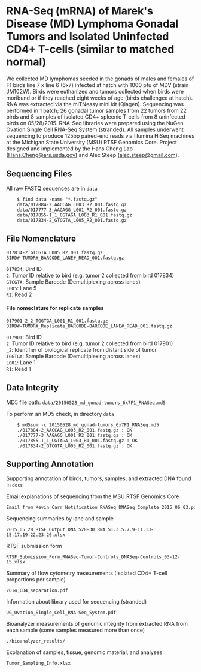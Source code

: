 # RNA-Seq (mRNA) of Marek's Disease (MD) Lymphoma Gonadal Tumors and Isolated Uninfected CD4+ T-cells (similar to matched normal)

We collected MD lymphomas seeded in the gonads of males and females of F1 birds line 7 x line 6 (6x7) infected at hatch with 1000 pfu of MDV (strain JM102W). Birds were euthanized and tumors collected when birds were moribund or if they reached eight weeks of age (birds challenged at hatch). RNA was extracted via the miTNeasy mini kit (Qiagen). Sequencing was performed in 1 batch; 26 gonadal tumor samples from 22 tumors from 22 birds and 8 samples of isolated CD4+ spleenic T-cells from 8 uninfected birds on 05/28/2015. RNA-Seq libraries were prepared using the NuGen Ovation Single Cell RNA-Seq System (stranded). All samples underwent sequencing to produce 125bp paired-end reads via Illumina HiSeq  machines at the Michigan State University (MSU) RTSF Genomics Core. Project designed and implemented by the Hans Cheng Lab (Hans.Cheng@ars.usda.gov) and Alec Steep (alec.steep@gmail.com).

## Sequencing Files

All raw FASTQ sequences are in `data`

		$ find data -name "*.fastq.gz"
		data/017884-2_AACCAG_L003_R2_001.fastq.gz
		data/017777-3_AAGAGG_L001_R2_001.fastq.gz
		data/017855-1_1_CGTAGA_L003_R1_001.fastq.gz
		data/017834-2_GTCGTA_L005_R2_001.fastq.gz

## File Nomenclature

`017834-2_GTCGTA_L005_R2_001.fastq.gz`  
`BIRD#-TUMOR#_BARCODE_LANE#_READ_001.fastq.gz`

`017834`: Bird ID  
`2`: Tumor ID relative to bird (e.g. tumor 2 collected from bird 017834)  
`GTCGTA`: Sample Barcode (Demultiplexing across lanes)  
`L005`: Lane 5  
`R2`: Read 2

#### File nomeclature for replicate samples
`017901-2_2_TGGTGA_L001_R1_001.fastq.gz`  
`BIRD#-TUMOR#_Replicate_BARCODE-BARCODE_LANE#_READ_001.fastq.gz`

`017901`: Bird ID  
`2`: Tumor ID relative to bird (e.g. tumor 2 collected from bird 017901)  
`_2`: Identifier of biological replicate from distant side of tumor  
`TGGTGA`: Sample Barcode (Demultiplexing across lanes)  
`L001`: Lane 1  
`R1`: Read 1

## Data Integrity

MD5 file path: `data/20150528_md_gonad-tumors_6x7F1_RNASeq.md5`

To perform an MD5 check, in directory `data`

		$ md5sum -c 20150528_md_gonad-tumors_6x7F1_RNASeq.md5
		./017884-2_AACCAG_L003_R2_001.fastq.gz : OK
		./017777-3_AAGAGG_L001_R2_001.fastq.gz : OK
		./017855-1_1_CGTAGA_L003_R1_001.fastq.gz : OK
		./017834-2_GTCGTA_L005_R2_001.fastq.gz : OK

## Supporting Annotation

Supporting annotation of birds, tumors, samples, and extracted DNA found in `docs`

Email explanations of sequencing from the MSU RTSF Genomics Core

	Email_from_Kevin_Carr_Notification_RNASeq_DNASeq_Complete_2015_06_03.pdf

Sequencing summaries by lane and sample

	2015_05_28_RTSF_Output_DNA_S28-30_RNA_S1.3.5.7.9-11.13-15.17.19.22.23.26.xlsx

RTSF submission form

	RTSF_Submission_Form_RNASeq-Tumor-Controls_DNASeq-Controls_03-12-15.xlsx

Summary of flow cytometry measurements (Isolated CD4+ T-cell proportions per sample)

	2014_CD4_separation.pdf

Information about library used for sequencing (stranded)

	UG_Ovation_Single_Cell_RNA-Seq_System.pdf

Bioanalyzer measurements of genomic integrity from extracted RNA from each sample (some samples measured more than once)

	./bioanalyzer_results/

Explanation of samples, tissue, genomic material, and analyses

	Tumor_Sampling_Info.xlsx

